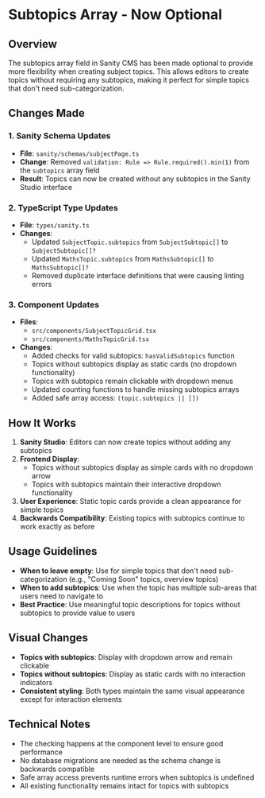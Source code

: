 # Subtopics Array - Now Optional

## Overview

The subtopics array field in Sanity CMS has been made optional to provide more flexibility when creating subject topics. This allows editors to create topics without requiring any subtopics, making it perfect for simple topics that don't need sub-categorization.

## Changes Made

### 1. Sanity Schema Updates
- **File**: `sanity/schemas/subjectPage.ts`
- **Change**: Removed `validation: Rule => Rule.required().min(1)` from the `subtopics` array field
- **Result**: Topics can now be created without any subtopics in the Sanity Studio interface

### 2. TypeScript Type Updates
- **File**: `types/sanity.ts`
- **Changes**:
  - Updated `SubjectTopic.subtopics` from `SubjectSubtopic[]` to `SubjectSubtopic[]?`
  - Updated `MathsTopic.subtopics` from `MathsSubtopic[]` to `MathsSubtopic[]?`
  - Removed duplicate interface definitions that were causing linting errors

### 3. Component Updates
- **Files**: 
  - `src/components/SubjectTopicGrid.tsx`
  - `src/components/MathsTopicGrid.tsx`
- **Changes**:
  - Added checks for valid subtopics: `hasValidSubtopics` function
  - Topics without subtopics display as static cards (no dropdown functionality)
  - Topics with subtopics remain clickable with dropdown menus
  - Updated counting functions to handle missing subtopics arrays
  - Added safe array access: `(topic.subtopics || [])`

## How It Works

1. **Sanity Studio**: Editors can now create topics without adding any subtopics
2. **Frontend Display**: 
   - Topics without subtopics display as simple cards with no dropdown arrow
   - Topics with subtopics maintain their interactive dropdown functionality
3. **User Experience**: Static topic cards provide a clean appearance for simple topics
4. **Backwards Compatibility**: Existing topics with subtopics continue to work exactly as before

## Usage Guidelines

- **When to leave empty**: Use for simple topics that don't need sub-categorization (e.g., "Coming Soon" topics, overview topics)
- **When to add subtopics**: Use when the topic has multiple sub-areas that users need to navigate to
- **Best Practice**: Use meaningful topic descriptions for topics without subtopics to provide value to users

## Visual Changes

- **Topics with subtopics**: Display with dropdown arrow and remain clickable
- **Topics without subtopics**: Display as static cards with no interaction indicators
- **Consistent styling**: Both types maintain the same visual appearance except for interaction elements

## Technical Notes

- The checking happens at the component level to ensure good performance
- No database migrations are needed as the schema change is backwards compatible
- Safe array access prevents runtime errors when subtopics is undefined
- All existing functionality remains intact for topics with subtopics 